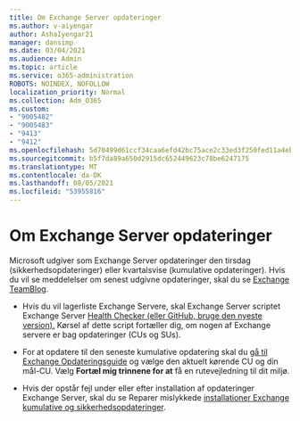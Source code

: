 ```yaml
---
title: Om Exchange Server opdateringer
ms.author: v-aiyengar
author: AshaIyengar21
manager: dansimp
ms.date: 03/04/2021
ms.audience: Admin
ms.topic: article
ms.service: o365-administration
ROBOTS: NOINDEX, NOFOLLOW
localization_priority: Normal
ms.collection: Adm_O365
ms.custom:
- "9005482"
- "9005483"
- "9413"
- "9412"
ms.openlocfilehash: 5d70499d61ccf34caa6efd42bc75ace2c33ed3f250fed11a4eba0ae040caa9bf
ms.sourcegitcommit: b5f7da89a650d2915dc652449623c78be6247175
ms.translationtype: MT
ms.contentlocale: da-DK
ms.lasthandoff: 08/05/2021
ms.locfileid: "53955816"
---
```

# <a name="about-exchange-server-updates"></a>Om Exchange Server opdateringer

Microsoft udgiver som Exchange Server opdateringer den tirsdag (sikkerhedsopdateringer) eller kvartalsvise (kumulative opdateringer). Hvis du vil se meddelelser om senest udgivne opdateringer, skal du se [Exchange TeamBlog](https://aka.ms/ehlo).

- Hvis du vil lagerliste Exchange Servere, skal Exchange Server scriptet Exchange Server [Health Checker (eller GitHub, bruge den nyeste version).](https://aka.ms/ExchangeHealthChecker) Kørsel af dette script fortæller dig, om nogen af Exchange servere er bag opdateringer (CUs og SUs).

- For at opdatere til den seneste kumulative opdatering skal du [gå til Exchange Opdateringsguide](https://aka.ms/ExchangeUpdateWizard) og vælge den aktuelt kørende CU og din mål-CU. Vælg **Fortæl mig trinnene for at** få en rutevejledning til dit miljø.

- Hvis der opstår fejl under eller efter installation af opdateringer Exchange Server, skal du se Reparer mislykkede [installationer Exchange kumulative og sikkerhedsopdateringer](https://docs.microsoft.com/exchange/troubleshoot/client-connectivity/exchange-security-update-issues).
